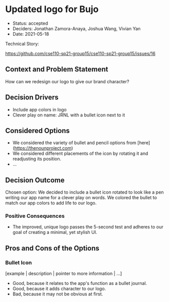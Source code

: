 # Updated logo for Bujo

* Status: accepted
* Deciders: Jonathan Zamora-Anaya, Joshua Wang, Vivian Yan
* Date: 2021-05-18

Technical Story:   

https://github.com/cse110-sp21-group15/cse110-sp21-group15/issues/16

## Context and Problem Statement

How can we redesign our logo to give our brand character?   

## Decision Drivers 

* Include app colors in logo
* Clever play on name: JRNL with a bullet icon next to it
  

## Considered Options

* We considered the variety of bullet and pencil options from [here] (https://thenounproject.com)
* We considered different placements of the icon by rotating it and readjusting its position. 
* … <!-- numbers of options can vary -->

## Decision Outcome

Chosen option: We decided to include a bullet icon rotated to look like a pen writing our app name for a clever play on words. We colored the bullet to match our app colors to add life to our logo. 


### Positive Consequences 

* The improved, unique logo passes the 5-second test and adheres to our goal of creating a minimal, yet stylish UI. 

## Pros and Cons of the Options 

### Bullet Icon

[example | description | pointer to more information | …] <!-- optional -->

* Good, because it relates to the app's function as a bullet journal.
* Good, because it adds character to our logo.
* Bad, because it may not be obvious at first. 